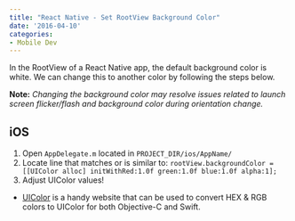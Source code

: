```yaml
---
title: "React Native - Set RootView Background Color"
date: '2016-04-10'
categories:
- Mobile Dev
---
```


In the RootView of a React Native app, the default background color is white. We can change this to another color by following the steps below.

**Note:** _Changing the background color may resolve issues related to launch screen flicker/flash and background color during orientation change._

## iOS

1. Open `AppDelegate.m` located in `PROJECT_DIR/ios/AppName/`
2. Locate line that matches or is similar to:
        `rootView.backgroundColor = [[UIColor alloc] initWithRed:1.0f green:1.0f blue:1.0f alpha:1];`
3. Adjust UIColor values!
  - [UIColor](http://uicolor.xyz/) is a handy website that can be used to convert HEX & RGB colors to UIColor for both Objective-C and Swift.
